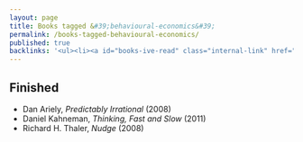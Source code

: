 ```yaml
---
layout: page
title: Books tagged &#39;behavioural-economics&#39;
permalink: /books-tagged-behavioural-economics/
published: true
backlinks: '<ul><li><a id="books-ive-read" class="internal-link" href="/books-ive-read/">Books I&#39;ve read</a></li></ul>'
---
```




## Finished 
* Dan Ariely, _Predictably Irrational_ (2008) 
* Daniel Kahneman, _Thinking, Fast and Slow_ (2011) 
* Richard H. Thaler, _Nudge_ (2008) 
